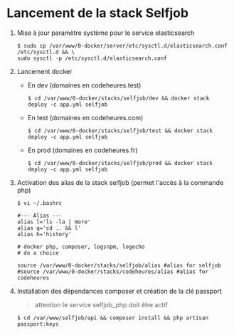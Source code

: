 # Lancement de la stack Selfjob

1. Mise à jour paramètre système pour le service elasticsearch

   ```
   $ sudo cp /var/www/0-docker/server/etc/sysctl.d/elasticsearch.conf /etc/sysctl.d && \
   sudo sysctl -p /etc/sysctl.d/elasticsearch.conf
   ```

2. Lancement docker

   - En dev (domaines en codeheures.test)
      ```
      $ cd /var/www/0-docker/stacks/selfjob/dev && docker stack deploy -c app.yml selfjob
      ```
   
   - En test (domaines en codeheures.com)
      ```
      $ cd /var/www/0-docker/stacks/selfjob/test && docker stack deploy -c app.yml selfjob
      ```
   
   - En prod (domaines en codeheures.fr)
      ```
      $ cd /var/www/0-docker/stacks/selfjob/prod && docker stack deploy -c app.yml selfjob
      ```   
   
3. Activation des alias de la stack selfjob (permet l'accès à la commande php)

   ```
   $ vi ~/.bashrc
   ```
   
   ```vim
   #--- Alias ---
   alias l='ls -la | more'
   alias q='cd .. && l'
   alias h='history'
   
   # docker php, composer, logsnpm, logecho
   # do a choice
   
   source /var/www/0-docker/stacks/selfjob/alias #alias for selfjob
   #source /var/www/0-docker/stacks/codeheures/alias #alias for codeheures
   ```

4. Installation des dépendances composer et création de la clé passport
   
   > attention le service selfjob_php doit être actif

   ```
   $ cd /var/www/selfjob/api && composer install && php artisan passport:keys
   ``` 